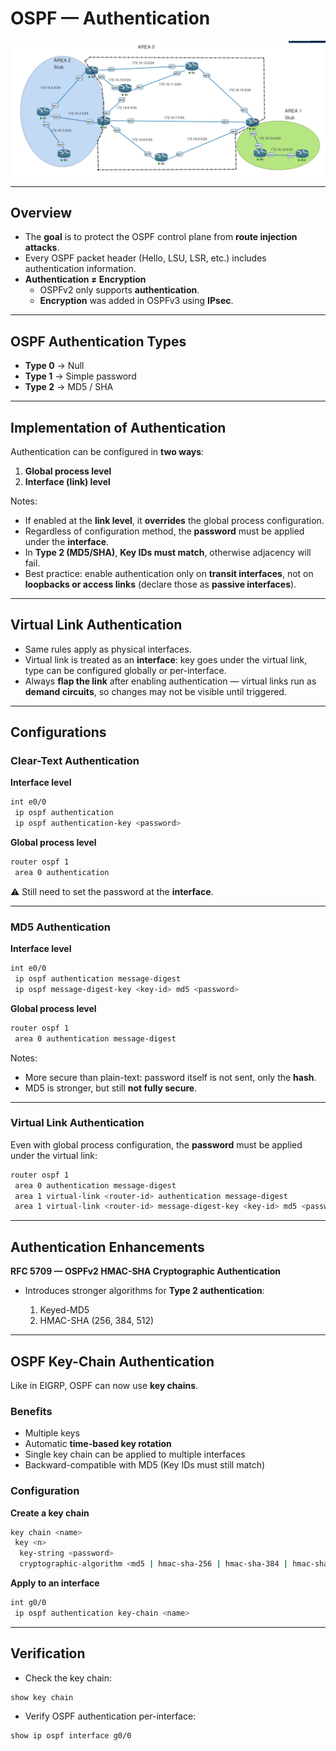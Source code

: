 
# OSPF — Authentication

![Topology](topology.png)

---

## Overview
- The **goal** is to protect the OSPF control plane from **route injection attacks**.  
- Every OSPF packet header (Hello, LSU, LSR, etc.) includes authentication information.  
- **Authentication ≠ Encryption**  
  - OSPFv2 only supports **authentication**.  
  - **Encryption** was added in OSPFv3 using **IPsec**.  

---

## OSPF Authentication Types
- **Type 0** → Null  
- **Type 1** → Simple password  
- **Type 2** → MD5 / SHA  

---

## Implementation of Authentication
Authentication can be configured in **two ways**:

1. **Global process level**  
2. **Interface (link) level**  

Notes:
- If enabled at the **link level**, it **overrides** the global process configuration.  
- Regardless of configuration method, the **password** must be applied under the **interface**.  
- In **Type 2 (MD5/SHA)**, **Key IDs must match**, otherwise adjacency will fail.  
- Best practice: enable authentication only on **transit interfaces**, not on **loopbacks or access links** (declare those as **passive interfaces**).  

---

## Virtual Link Authentication
- Same rules apply as physical interfaces.  
- Virtual link is treated as an **interface**: key goes under the virtual link, type can be configured globally or per-interface.  
- Always **flap the link** after enabling authentication — virtual links run as **demand circuits**, so changes may not be visible until triggered.  

---

## Configurations

### Clear-Text Authentication
**Interface level**
```bash
int e0/0
 ip ospf authentication
 ip ospf authentication-key <password>
````

**Global process level**

```bash
router ospf 1
 area 0 authentication
```

⚠️ Still need to set the password at the **interface**.

---

### MD5 Authentication

**Interface level**

```bash
int e0/0
 ip ospf authentication message-digest
 ip ospf message-digest-key <key-id> md5 <password>
```

**Global process level**

```bash
router ospf 1
 area 0 authentication message-digest
```

Notes:

* More secure than plain-text: password itself is not sent, only the **hash**.
* MD5 is stronger, but still **not fully secure**.

---

### Virtual Link Authentication

Even with global process configuration, the **password** must be applied under the virtual link:

```bash
router ospf 1
 area 0 authentication message-digest
 area 1 virtual-link <router-id> authentication message-digest
 area 1 virtual-link <router-id> message-digest-key <key-id> md5 <password>
```

---

## Authentication Enhancements

**RFC 5709 — OSPFv2 HMAC-SHA Cryptographic Authentication**

* Introduces stronger algorithms for **Type 2 authentication**:

  1. Keyed-MD5
  2. HMAC-SHA (256, 384, 512)

---

## OSPF Key-Chain Authentication

Like in EIGRP, OSPF can now use **key chains**.

### Benefits

* Multiple keys
* Automatic **time-based key rotation**
* Single key chain can be applied to multiple interfaces
* Backward-compatible with MD5 (Key IDs must still match)

### Configuration

**Create a key chain**

```bash
key chain <name>
 key <n>
  key-string <password>
  cryptographic-algorithm <md5 | hmac-sha-256 | hmac-sha-384 | hmac-sha-512>
```

**Apply to an interface**

```bash
int g0/0
 ip ospf authentication key-chain <name>
```

---

## Verification

* Check the key chain:

```bash
show key chain
```

* Verify OSPF authentication per-interface:

```bash
show ip ospf interface g0/0
```


